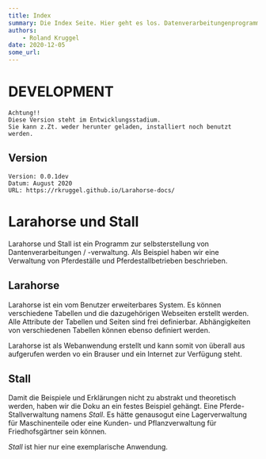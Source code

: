 ```yaml
---
title: Index
summary: Die Index Seite. Hier geht es los. Datenverarbeitungenprogrammen
authors:
    - Roland Kruggel
date: 2020-12-05
some_url: 
---
```


# DEVELOPMENT


    Achtung!!  
    Diese Version steht im Entwicklungsstadium.   
    Sie kann z.Zt. weder herunter geladen, installiert noch benutzt werden.
    

## Version
    Version: 0.0.1dev   
    Datum: August 2020   
    URL: https://rkruggel.github.io/Larahorse-docs/
    

# Larahorse und Stall
Larahorse und Stall ist ein Programm zur selbsterstellung von Dantenverarbeitungen / -verwaltung. Als Beispiel haben wir eine Verwaltung von Pferdeställe und Pferdestallbetrieben beschrieben.

## Larahorse
Larahorse ist ein vom Benutzer erweiterbares System. Es können verschiedene Tabellen und die dazugehörigen Webseiten erstellt werden. Alle Attribute der Tabellen und Seiten sind frei definierbar. Abhängigkeiten von verschiedenen Tabellen können ebenso definiert werden.

Larahorse ist als Webanwendung erstellt und kann somit von überall aus aufgerufen werden vo ein Brauser und ein Internet zur Verfügung steht. 

## Stall
Damit die Beispiele und Erklärungen nicht zu abstrakt und theoretisch werden, haben wir die Doku an ein festes Beispiel gehängt. Eine Pferde-Stallverwaltung namens *Stall*. Es hätte genausogut eine Lagerverwaltung für Maschinenteile oder eine Kunden- und Pflanzverwaltung für Friedhofsgärtner sein können.

*Stall* ist hier nur eine exemplarische Anwendung.
